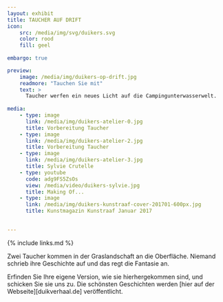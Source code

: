 ```yaml
---
layout: exhibit
title: TAUCHER AUF DRIFT 
icon: 
    src: /media/img/svg/duikers.svg
    color: rood
    fill: geel
    
embargo: true

preview: 
    image: /media/img/duikers-op-drift.jpg
    readmore: "Tauchen Sie mit"
    text: >
      Taucher werfen ein neues Licht auf die Campingunterwasserwelt.
        
media:
    - type: image
      link: /media/img/duikers-atelier-0.jpg
      title: Vorbereitung Taucher
    - type: image
      link: /media/img/duikers-atelier-2.jpg
      title: Vorbereitung Taucher
    - type: image
      link: /media/img/duikers-atelier-3.jpg
      title: Sylvie Crutelle
    - type: youtube
      code: adg9FS5ZsOs
      view: /media/video/duikers-sylvie.jpg
      title: Making Of...
    - type: image
      link: /media/img/duikers-kunstraaf-cover-201701-600px.jpg
      title: Kunstmagazin Kunstraaf Januar 2017

      
---
```

{% include links.md %}


Zwei Taucher kommen in der Graslandschaft an die Oberfläche. Niemand schrieb ihre Geschichte auf und das regt die Fantasie an. 

Erfinden Sie Ihre eigene Version, wie sie hierhergekommen sind, und schicken Sie sie uns zu. Die schönsten Geschichten werden [hier auf der Webseite][duikverhaal.de] veröffentlicht.